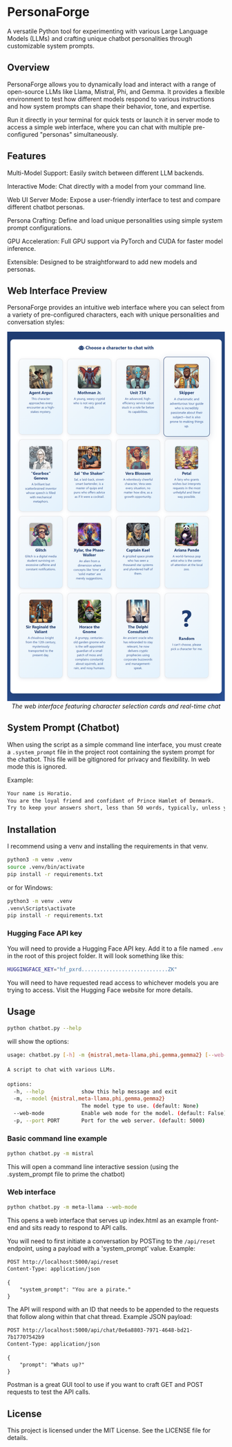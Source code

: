 # PersonaForge

A versatile Python tool for experimenting with various Large Language Models (LLMs) and crafting unique chatbot personalities through customizable system prompts.

## Overview

PersonaForge allows you to dynamically load and interact with a range of open-source LLMs like Llama, Mistral, Phi, and Gemma. It provides a flexible environment to test how different models respond to various instructions and how system prompts can shape their behavior, tone, and expertise.

Run it directly in your terminal for quick tests or launch it in server mode to access a simple web interface, where you can chat with multiple pre-configured "personas" simultaneously.

## Features

Multi-Model Support: Easily switch between different LLM backends.

Interactive Mode: Chat directly with a model from your command line.

Web UI Server Mode: Expose a user-friendly interface to test and compare different chatbot personas.

Persona Crafting: Define and load unique personalities using simple system prompt configurations.

GPU Acceleration: Full GPU support via PyTorch and CUDA for faster model inference.

Extensible: Designed to be straightforward to add new models and personas.

## Web Interface Preview

PersonaForge provides an intuitive web interface where you can select from a variety of pre-configured characters, each with unique personalities and conversation styles:

<div align="center">
  <img src="screenshot/page.png" alt="PersonaForge Web Interface showing character selection and chat interface" width="600">
  <br>
  <em>The web interface featuring character selection cards and real-time chat</em>
</div>

## System Prompt (Chatbot)

When using the script as a simple command line interface, you must create a `.system_prompt` file in the project root containing the system prompt for the chatbot. This file will be gitignored for privacy and flexibility. In web mode this is ignored.

Example:

```bash
Your name is Horatio.
You are the loyal friend and confidant of Prince Hamlet of Denmark.
Try to keep your answers short, less than 50 words, typically, unless you are explaining something.
```

## Installation

I recommend using a venv and installing the requirements in that venv.

```bash
python3 -m venv .venv
source .venv/bin/activate
pip install -r requirements.txt
```

or for Windows:

```bash
python3 -m venv .venv
.venv\Scripts\activate
pip install -r requirements.txt
```

### Hugging Face API key

You will need to provide a Hugging Face API key. Add it to a file named `.env` in the root of this project folder. It will look something like this:

```bash
HUGGINGFACE_KEY="hf_pxrd............................ZK"
```

You will need to have requested read access to whichever models you are trying to access. Visit the Hugging Face website for more details.

## Usage

```bash
python chatbot.py --help
```

will show the options:

```bash
usage: chatbot.py [-h] -m {mistral,meta-llama,phi,gemma,gemma2} [--web-mode] [-p PORT]

A script to chat with various LLMs.

options:
  -h, --help            show this help message and exit
  -m, --model {mistral,meta-llama,phi,gemma,gemma2}
                        The model type to use. (default: None)
  --web-mode            Enable web mode for the model. (default: False)
  -p, --port PORT       Port for the web server. (default: 5000)
```

### Basic command line example

```bash
python chatbot.py -m mistral
```

This will open a command line interactive session (using the .system_prompt file to prime the chatbot)

### Web interface

```bash
python chatbot.py -m meta-llama --web-mode
```

This opens a web interface that serves up index.html as an example front-end and sits ready to respond to API calls.

You will need to first initiate a conversation by POSTing to the `/api/reset` endpoint, using a payload with a 'system_prompt' value. Example:

```http
POST http://localhost:5000/api/reset
Content-Type: application/json

{
    "system_prompt": "You are a pirate."
}
```

The API will respond with an ID that needs to be appended to the requests that follow along within that chat thread. Example JSON payload:

```http
POST http://localhost:5000/api/chat/0e6a8803-7971-4648-bd21-7b17707542b9
Content-Type: application/json

{
    "prompt": "Whats up?"
}
```

Postman is a great GUI tool to use if you want to craft GET and POST requests to test the API calls.

## License

This project is licensed under the MIT License. See the LICENSE file for details.
